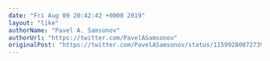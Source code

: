 ```yaml
---
date: "Fri Aug 09 20:42:42 +0000 2019"
layout: "like"
authorName: "Pavel A. Samsonov"
authorUrl: "https://twitter.com/PavelASamsonov"
originalPost: "https://twitter.com/PavelASamsonov/status/1159928007273922566"
---
```


